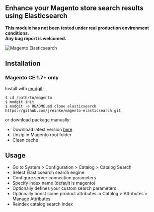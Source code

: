 ## Enhance your Magento store search results using Elasticsearch

**This module has not been tested under real production environment conditions.**  
**Any bug report is welcomed.**

![Magento Elasticsearch](http://i.imgur.com/X6quR.png)

## Installation

### Magento CE 1.7+ only

Install with [modgit](https://github.com/jreinke/modgit):

    $ cd /path/to/magento
    $ modgit init
    $ modgit -e README.md clone elasticsearch https://github.com/jreinke/magento-elasticsearch.git

or download package manually:

* Download latest version [here](https://github.com/jreinke/magento-elasticsearch/downloads)
* Unzip in Magento root folder
* Clean cache

## Usage

* Go to System > Configuration > Catalog > Catalog Search
* Select Elasticsearch search engine
* Configure server connection parameters
* Specify index name (default is magento)
* Optionally defines your custom search parameters
* Optionally boost some product attributes in Catalog > Attributes > Manage Attributes
* Reindex catalog search index
